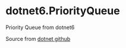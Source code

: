 # dotnet6.PriorityQueue
Priority Queue from dotnet6 

Source from [dotnet github]( https://github.com/dotnet/runtime/blob/main/src/libraries/System.Collections/src/System/Collections/Generic/PriorityQueue.cs)
